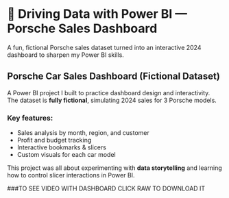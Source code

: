 # 🚗 Driving Data with Power BI — Porsche Sales Dashboard

A fun, fictional Porsche sales dataset turned into an interactive 2024 dashboard to sharpen my Power BI skills.

## Porsche Car Sales Dashboard (Fictional Dataset)

A Power BI project I built to practice dashboard design and interactivity.  
The dataset is **fully fictional**, simulating 2024 sales for 3 Porsche models.

### Key features:
- Sales analysis by month, region, and customer  
- Profit and budget tracking  
- Interactive bookmarks & slicers  
- Custom visuals for each car model  

This project was all about experimenting with **data storytelling** and learning how to control slicer interactions in Power BI.

###TO SEE VIDEO WITH DASHBOARD CLICK RAW TO DOWNLOAD IT
